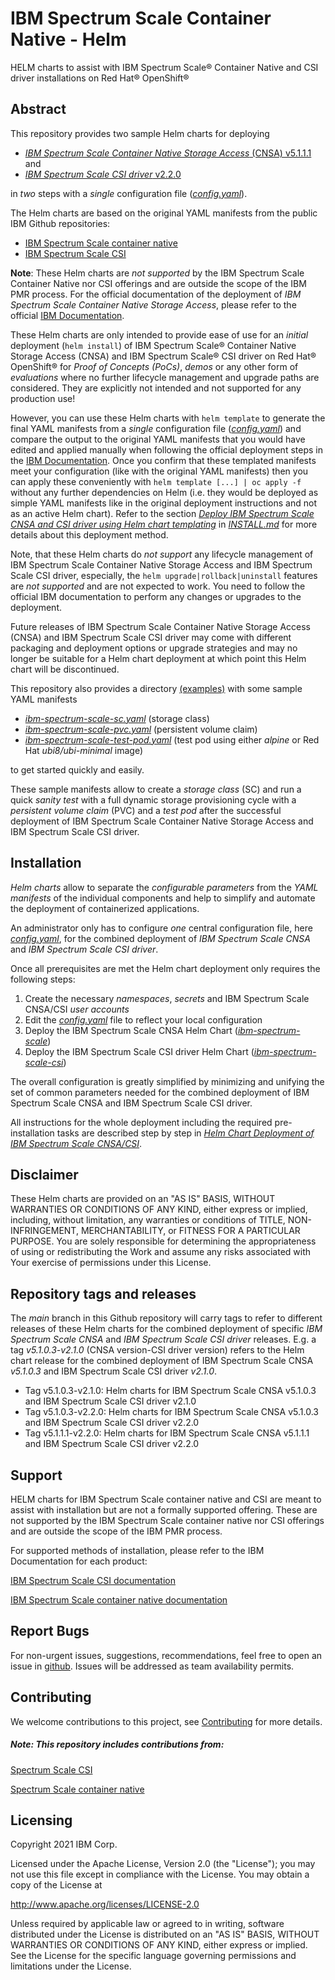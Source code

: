 # IBM Spectrum Scale Container Native - Helm

HELM charts to assist with IBM Spectrum Scale® Container Native and CSI driver installations on Red Hat® OpenShift®

## Abstract

This repository provides two sample Helm charts for deploying

- [*IBM Spectrum Scale Container Native Storage Access* (CNSA) v5.1.1.1](https://www.ibm.com/docs/en/scalecontainernative?topic=spectrum-scale-container-native-storage-access-5111) and 
- [*IBM Spectrum Scale CSI driver* v2.2.0](https://www.ibm.com/docs/en/spectrum-scale-csi?topic=spectrum-scale-container-storage-interface-driver-220) 

in *two* steps with a *single* configuration file ([*config.yaml*](config.yaml)).

The Helm charts are based on the original YAML manifests from the public IBM Github repositories:

- [IBM Spectrum Scale container native](https://github.com/IBM/ibm-spectrum-scale-container-native)
- [IBM Spectrum Scale CSI](https://github.com/IBM/ibm-spectrum-scale-csi)

**Note**: These Helm charts are *not supported* by the IBM Spectrum Scale Container Native nor CSI offerings and are outside the scope of the IBM PMR process.
For the official documentation of the deployment of *IBM Spectrum Scale Container Native Storage Access*, 
please refer to the official [IBM Documentation](https://www.ibm.com/docs/en/scalecontainernative).

These Helm charts are only intended to provide ease of use for an *initial* deployment (`helm install`) of 
IBM Spectrum Scale® Container Native Storage Access (CNSA) and IBM Spectrum Scale® CSI driver on Red Hat® OpenShift®
for *Proof of Concepts (PoCs)*, *demos* or any other form of *evaluations* where no further lifecycle management and upgrade paths are considered. 
They are explicitly not intended and not supported for any production use! 

However, you can use these Helm charts with `helm template` to generate the final YAML manifests from a *single* configuration file ([*config.yaml*](config.yaml))
and compare the output to the original YAML manifests that you would have edited and applied manually when following the official deployment steps in the 
[IBM Documentation](https://www.ibm.com/docs/en/scalecontainernative).
Once you confirm that these templated manifests meet your configuration (like with the original YAML manifests) then you can apply these 
conveniently with `helm template [...] | oc apply -f` without any further dependencies on Helm 
(i.e. they would be deployed as simple YAML manifests like in the original deployment instructions and not as an active Helm chart).
Refer to the section [*Deploy IBM Spectrum Scale CNSA and CSI driver using Helm chart templating*](INSTALL.md#deploy-ibm-spectrum-scale-cnsa-and-csi-driver-using-helm-chart-templating)
in [*INSTALL.md*](INSTALL.md) for more details about this deployment method.

Note, that these Helm charts do _not support_ any lifecycle management of IBM Spectrum Scale Container Native Storage Access and IBM Spectrum Scale CSI driver, 
especially, the `helm upgrade|rollback|uninstall` features are _not supported_ and are not expected to work. You need to follow the official IBM documentation to perform
any changes or upgrades to the deployment.

Future releases of IBM Spectrum Scale Container Native Storage Access (CNSA) and IBM Spectrum Scale CSI driver may come with different packaging and deployment options
or upgrade strategies and may no longer be suitable for a Helm chart deployment at which point this Helm chart will be discontinued.

This repository also provides a directory [(examples)](examples/) with some sample YAML manifests 

- [*ibm-spectrum-scale-sc.yaml*](examples/ibm-spectrum-scale-sc.yaml) (storage class)
- [*ibm-spectrum-scale-pvc.yaml*](examples/ibm-spectrum-scale-pvc.yaml) (persistent volume claim) 
- [*ibm-spectrum-scale-test-pod.yaml*](examples/ibm-spectrum-scale-test-pod.yaml) (test pod using either *alpine* or Red Hat *ubi8/ubi-minimal* image)

to get started quickly and easily. 

These sample manifests allow to create a *storage class* (SC) and run a quick *sanity test* with a full dynamic storage provisioning cycle 
with a *persistent volume claim* (PVC) and a *test pod* after the successful deployment 
of IBM Spectrum Scale Container Native Storage Access and IBM Spectrum Scale CSI driver.


## Installation

*Helm charts* allow to separate the *configurable parameters* from the *YAML manifests* of the individual components
and help to simplify and automate the deployment of containerized applications. 

An administrator only has to configure *one* central configuration file, here [*config.yaml*](config.yaml),
for the combined deployment of *IBM Spectrum Scale CNSA* and *IBM Spectrum Scale CSI driver*.

Once all prerequisites are met the Helm chart deployment only requires the following steps:
1. Create the necessary *namespaces*, *secrets* and IBM Spectrum Scale CNSA/CSI *user accounts*  
2. Edit the [*config.yaml*](config.yaml) file to reflect your local configuration
3. Deploy the IBM Spectrum Scale CNSA Helm Chart ([*ibm-spectrum-scale*](helm/ibm-spectrum-scale))
4. Deploy the IBM Spectrum Scale CSI driver Helm Chart ([*ibm-spectrum-scale-csi*](helm/ibm-spectrum-scale-csi))

The overall configuration is greatly simplified by minimizing and unifying the set of common parameters needed for the 
combined deployment of IBM Spectrum Scale CNSA and IBM Spectrum Scale CSI driver.

All instructions for the whole deployment including the required pre-installation tasks are described step by step in 
[*Helm Chart Deployment of IBM Spectrum Scale CNSA/CSI*](INSTALL.md).


## Disclaimer

These Helm charts are provided on an "AS IS" BASIS, 
WITHOUT WARRANTIES OR CONDITIONS OF ANY KIND, either express or
implied, including, without limitation, any warranties or conditions
of TITLE, NON-INFRINGEMENT, MERCHANTABILITY, or FITNESS FOR A
PARTICULAR PURPOSE. You are solely responsible for determining the
appropriateness of using or redistributing the Work and assume any
risks associated with Your exercise of permissions under this License.


## Repository tags and releases

The *main* branch in this Github repository will carry tags to refer to different releases of these Helm charts for the 
combined deployment of specific *IBM Spectrum Scale CNSA* and *IBM Spectrum Scale CSI driver* releases.
E.g. a tag *v5.1.0.3-v2.1.0* (CNSA version-CSI driver version) refers to the Helm chart release for the combined deployment of
IBM Spectrum Scale CNSA *v5.1.0.3* and IBM Spectrum Scale CSI driver *v2.1.0*.

- Tag v5.1.0.3-v2.1.0: Helm charts for IBM Spectrum Scale CNSA v5.1.0.3 and IBM Spectrum Scale CSI driver v2.1.0
- Tag v5.1.0.3-v2.2.0: Helm charts for IBM Spectrum Scale CNSA v5.1.0.3 and IBM Spectrum Scale CSI driver v2.2.0
- Tag v5.1.1.1-v2.2.0: Helm charts for IBM Spectrum Scale CNSA v5.1.1.1 and IBM Spectrum Scale CSI driver v2.2.0

## Support

HELM charts for IBM Spectrum Scale container native and CSI are meant to assist with installation but are not a formally supported offering. 
These are not supported by the IBM Spectrum Scale container native nor CSI offerings and are outside the scope of the IBM PMR process. 

For supported methods of installation, please refer to the IBM Documentation for each product:

[IBM Spectrum Scale CSI documentation](https://www.ibm.com/docs/en/spectrum-scale-csi)

[IBM Spectrum Scale container native documentation](https://www.ibm.com/docs/en/scalecontainernative)


## Report Bugs 

For non-urgent issues, suggestions, recommendations, feel free to open an issue in [github](https://github.com/IBM/ibm-spectrum-scale-container-native-helm/issues).
Issues will be addressed as team availability permits.


## Contributing

We welcome contributions to this project, see [Contributing](CONTRIBUTING.md) for more details.

##### Note: This repository includes contributions from:

[Spectrum Scale CSI](https://github.com/IBM/ibm-spectrum-scale-csi)

[Spectrum Scale container native](https://github.com/IBM/ibm-spectrum-scale-container-native)


## Licensing

Copyright 2021 IBM Corp.

Licensed under the Apache License, Version 2.0 (the "License");
you may not use this file except in compliance with the License.
You may obtain a copy of the License at

http://www.apache.org/licenses/LICENSE-2.0

Unless required by applicable law or agreed to in writing, software
distributed under the License is distributed on an "AS IS" BASIS,
WITHOUT WARRANTIES OR CONDITIONS OF ANY KIND, either express or implied.
See the License for the specific language governing permissions and
limitations under the License.

